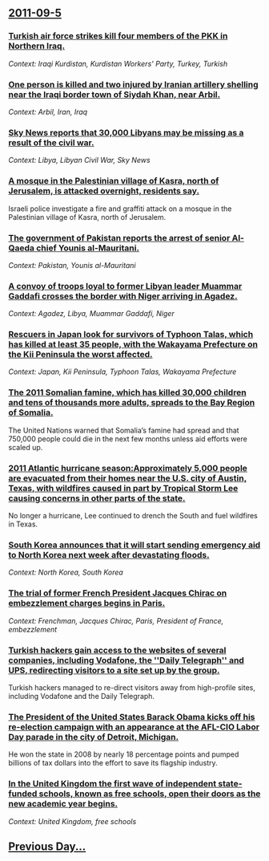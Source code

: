 ## [2011-09-5](/news/2011/09/5/index.md)

### [Turkish air force strikes kill four members of the PKK in Northern Iraq. ](/news/2011/09/5/turkish-air-force-strikes-kill-four-members-of-the-pkk-in-northern-iraq.md)
_Context: Iraqi Kurdistan, Kurdistan Workers' Party, Turkey, Turkish_

### [One person is killed and two injured by Iranian artillery shelling near the Iraqi border town of Siydah Khan, near Arbil. ](/news/2011/09/5/one-person-is-killed-and-two-injured-by-iranian-artillery-shelling-near-the-iraqi-border-town-of-siydah-khan-near-arbil.md)
_Context: Arbil, Iran, Iraq_

### [Sky News reports that 30,000 Libyans may be missing as a result of the civil war. ](/news/2011/09/5/sky-news-reports-that-30-000-libyans-may-be-missing-as-a-result-of-the-civil-war.md)
_Context: Libya, Libyan Civil War, Sky News_

### [A mosque in the Palestinian village of Kasra, north of Jerusalem, is attacked overnight, residents say. ](/news/2011/09/5/a-mosque-in-the-palestinian-village-of-kasra-north-of-jerusalem-is-attacked-overnight-residents-say.md)
Israeli police investigate a fire and graffiti attack on a mosque in the Palestinian village of Kasra, north of Jerusalem.

### [The government of Pakistan reports the arrest of senior Al-Qaeda chief Younis al-Mauritani. ](/news/2011/09/5/the-government-of-pakistan-reports-the-arrest-of-senior-al-qaeda-chief-younis-al-mauritani.md)
_Context: Pakistan, Younis al-Mauritani_

### [A convoy of troops loyal to former Libyan leader Muammar Gaddafi crosses the border with Niger arriving in Agadez. ](/news/2011/09/5/a-convoy-of-troops-loyal-to-former-libyan-leader-muammar-gaddafi-crosses-the-border-with-niger-arriving-in-agadez.md)
_Context: Agadez, Libya, Muammar Gaddafi, Niger_

### [Rescuers in Japan look for survivors of Typhoon Talas, which has killed at least 35 people, with the Wakayama Prefecture on the Kii Peninsula the worst affected. ](/news/2011/09/5/rescuers-in-japan-look-for-survivors-of-typhoon-talas-which-has-killed-at-least-35-people-with-the-wakayama-prefecture-on-the-kii-peninsul.md)
_Context: Japan, Kii Peninsula, Typhoon Talas, Wakayama Prefecture_

### [The 2011 Somalian famine, which has killed 30,000 children and tens of thousands more adults, spreads to the Bay Region of Somalia. ](/news/2011/09/5/the-2011-somalian-famine-which-has-killed-30-000-children-and-tens-of-thousands-more-adults-spreads-to-the-bay-region-of-somalia.md)
The United Nations warned that Somalia’s famine had spread and that 750,000 people could die in the next few months unless aid efforts were scaled up.

### [2011 Atlantic hurricane season:Approximately 5,000 people are evacuated from their homes near the U.S. city of Austin, Texas, with wildfires caused in part by Tropical Storm Lee causing concerns in other parts of the state. ](/news/2011/09/5/2011-atlantic-hurricane-season-papproximately-5-000-people-are-evacuated-from-their-homes-near-the-u-s-city-of-austin-texas-with-wildfire.md)
No longer a hurricane, Lee continued to drench the South and fuel wildfires in Texas.

### [South Korea announces that it will start sending emergency aid to North Korea next week after devastating floods. ](/news/2011/09/5/south-korea-announces-that-it-will-start-sending-emergency-aid-to-north-korea-next-week-after-devastating-floods.md)
_Context: North Korea, South Korea_

### [The trial of former French President Jacques Chirac on embezzlement charges begins in Paris. ](/news/2011/09/5/the-trial-of-former-french-president-jacques-chirac-on-embezzlement-charges-begins-in-paris.md)
_Context: Frenchman, Jacques Chirac, Paris, President of France, embezzlement_

### [Turkish hackers gain access to the websites of several companies, including Vodafone, the ''Daily Telegraph'' and UPS, redirecting visitors to a site set up by the group. ](/news/2011/09/5/turkish-hackers-gain-access-to-the-websites-of-several-companies-including-vodafone-the-daily-telegraph-and-ups-redirecting-visitors.md)
Turkish hackers managed to re-direct visitors away from high-profile sites, including Vodafone and the Daily Telegraph.

### [The President of the United States Barack Obama kicks off his re-election campaign with an appearance at the AFL-CIO Labor Day parade in the city of Detroit, Michigan. ](/news/2011/09/5/the-president-of-the-united-states-barack-obama-kicks-off-his-re-election-campaign-with-an-appearance-at-the-afl-cio-labor-day-parade-in-the.md)
He won the state in 2008 by nearly 18 percentage points and pumped billions of tax dollars into the effort to save its flagship industry.

### [In the United Kingdom the first wave of independent state-funded schools, known as free schools, open their doors as the new academic year begins. ](/news/2011/09/5/in-the-united-kingdom-the-first-wave-of-independent-state-funded-schools-known-as-free-schools-open-their-doors-as-the-new-academic-year-b.md)
_Context: United Kingdom, free schools_

## [Previous Day...](/news/2011/09/4/index.md)

